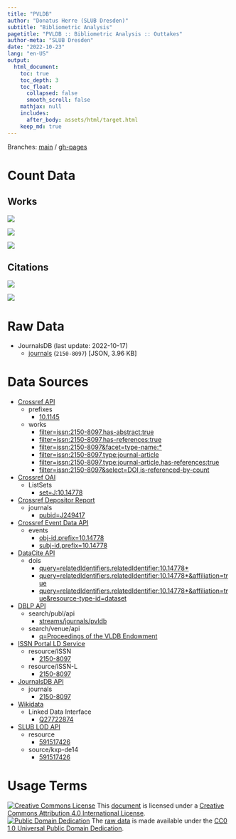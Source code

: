 ```yaml
---
title: "PVLDB"
author: "Donatus Herre (SLUB Dresden)"
subtitle: "Bibliometric Analysis"
pagetitle: "PVLDB :: Bibliometric Analysis :: Outtakes"
author-meta: "SLUB Dresden"
date: "2022-10-23"
lang: "en-US"
output:
  html_document:
    toc: true
    toc_depth: 3
    toc_float:
      collapsed: false
      smooth_scroll: false
    mathjax: null
    includes:
      after_body: assets/html/target.html
    keep_md: true
---
```






Branches: [main](https://github.com/slub/pvldb/tree/main) / [gh-pages](https://github.com/slub/pvldb/tree/gh-pages)

# Count Data



## Works



![](/home/runner/work/pvldb/pvldb/public/misc_files/figure-html/journalsdb-works-count-plot-1.png)<!-- -->



![](/home/runner/work/pvldb/pvldb/public/misc_files/figure-html/wos-works-count-plot-1.png)<!-- -->







![](/home/runner/work/pvldb/pvldb/public/misc_files/figure-html/scival-works-count-plot-1.png)<!-- -->

## Citations



![](/home/runner/work/pvldb/pvldb/public/misc_files/figure-html/wos-citations-count-plot-1.png)<!-- -->







![](/home/runner/work/pvldb/pvldb/public/misc_files/figure-html/scival-citations-count-plot-1.png)<!-- -->

# Raw Data

- JournalsDB (last update: 2022-10-17)
  - [journals](./data/journalsdb_journals_2150-8097.json) (`2150-8097`) [JSON, 3.96 KB]

# Data Sources

- [Crossref API](https://api.crossref.org)
  - prefixes
    - [10.1145](https://api.crossref.org/prefixes/10.1145?mailto=bibliometrie@slub-dresden.de)
  - works
    - [filter=issn:2150-8097,has-abstract:true](https://api.crossref.org/works?filter=issn:2150-8097,has-abstract:true&mailto=bibliometrie@slub-dresden.de)
    - [filter=issn:2150-8097,has-references:true](https://api.crossref.org/works?filter=issn:2150-8097,has-references:true&mailto=bibliometrie@slub-dresden.de)
    - [filter=issn:2150-8097&facet=type-name:*](https://api.crossref.org/works?filter=issn:2150-8097&facet=type-name:*&rows=0&mailto=bibliometrie@slub-dresden.de)
    - [filter=issn:2150-8097,type:journal-article](https://api.crossref.org/works?filter=issn:2150-8097,type:journal-article&mailto=bibliometrie@slub-dresden.de)
    - [filter=issn:2150-8097,type:journal-article,has-references:true](https://api.crossref.org/works?filter=issn:2150-8097,type:journal-article,has-references:true&mailto=bibliometrie@slub-dresden.de)
    - [filter=issn:2150-8097&select=DOI,is-referenced-by-count](https://api.crossref.org/works?filter=issn:2150-8097&select=DOI,is-referenced-by-count&mailto=bibliometrie@slub-dresden.de)
- [Crossref OAI](https://oai.crossref.org/oai?verb=Identify)
  - ListSets
    - [set=J:10.14778](https://oai.crossref.org/oai?verb=ListSets&set=J:10.14778)
- [Crossref Depositor Report](https://www.crossref.org/documentation/reports/depositor-report/)
  - journals
    - [pubid=J249417](https://data.crossref.org/depositorreport?pubid=J249417)
- [Crossref Event Data API](https://www.eventdata.crossref.org/)
  - events
    - [obj-id.prefix=10.14778](https://api.eventdata.crossref.org/v1/events?obj-id.prefix=10.14778&mailto=bibliometrie@slub-dresden.de)
    - [subj-id.prefix=10.14778](https://api.eventdata.crossref.org/v1/events?subj-id.prefix=10.14778&mailto=bibliometrie@slub-dresden.de)
- [DataCite API](https://support.datacite.org/docs/api)
  - dois
    - [query=relatedIdentifiers.relatedIdentifier:10.14778*](https://api.datacite.org/dois?query=relatedIdentifiers.relatedIdentifier:10.14778*)
    - [query=relatedIdentifiers.relatedIdentifier:10.14778*&affiliation=true](https://api.datacite.org/dois?query=relatedIdentifiers.relatedIdentifier:10.14778*&affiliation=true)
    - [query=relatedIdentifiers.relatedIdentifier:10.14778*&affiliation=true&resource-type-id=dataset](https://api.datacite.org/dois?query=relatedIdentifiers.relatedIdentifier:10.14778*&affiliation=true&resource-type-id=dataset)
- [DBLP API](https://dblp.org/faq/13501473.html)
  - search/publ/api
    - [streams/journals/pvldb](https://dblp.org/search/publ/api?q=stream%3Astreams%2Fjournals%2Fpvldb%3A&h=1000&format=json)
  - search/venue/api
    - [q=Proceedings of the VLDB Endowment](https://dblp.org/search/venue/api?q=Proceedings%20of%20the%20VLDB%20Endowment&format=json)
- [ISSN Portal LD Service](https://www.issn.org/understanding-the-issn/assignment-rules/issn-linked-data-application-profile/)
  - resource/ISSN
    - [2150-8097](https://portal.issn.org/resource/ISSN/2150-8097?format=json)
  - resource/ISSN-L
    - [2150-8097](https://portal.issn.org/resource/ISSN-L/2150-8097?format=json)
- [JournalsDB API](https://api.journalsdb.org/apidocs/)
  - journals
    - [2150-8097](https://api.journalsdb.org/journals/2150-8097)
- [Wikidata](https://www.wikidata.org/wiki/Wikidata:Data_access)
  - Linked Data Interface
    - [Q27722874](https://www.wikidata.org/wiki/Special:EntityData/Q27722874.json)
- [SLUB LOD API](https://data.slub-dresden.de/)
  - resource
    - [591517426](https://data.slub-dresden.de/resources/591517426)
  - source/kxp-de14
    - [591517426](https://data.slub-dresden.de/source/kxp-de14/591517426)

# Usage Terms

[![Creative Commons License](https://mirrors.creativecommons.org/presskit/buttons/80x15/svg/by.svg)](http://creativecommons.org/licenses/by/4.0/) This [document](#) is licensed under a [Creative Commons Attribution 4.0 International License](./LICENSE.txt).  
[![Public Domain Dedication](https://mirrors.creativecommons.org/presskit/buttons/80x15/svg/cc-zero.svg)](https://creativecommons.org/publicdomain/zero/1.0/) The [raw data](#raw-data) is made available under the [CC0 1.0 Universal Public Domain Dedication](./data/LICENSE.txt).
